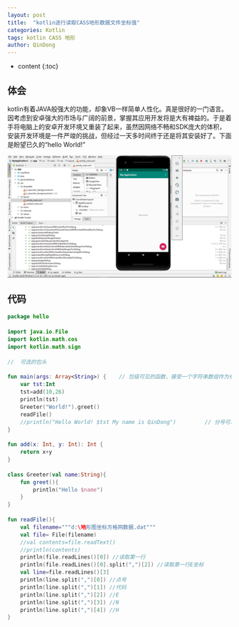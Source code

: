 ```yaml
---
layout: post
title:  "kotlin逐行读取CASS地形数据文件坐标值"
categories: Kotlin
tags: kotlin CASS 地形
author: QinDong
---
```


* content
{:toc}

## 体会
kotlin有着JAVA般强大的功能，却象VB一样简单人性化。真是很好的一门语言。因考虑到安卓强大的市场与广阔的前景，掌握其应用开发将是大有裨益的。于是着手将电脑上的安卓开发环境又重装了起来，虽然因网络不畅和SDK庞大的体积，安装开发环境是一件严竣的挑战，但经过一天多时间终于还是将其安装好了。下面是盼望已久的“hello World!”

![](/img/2019/201909070201.jpg)

## 代码

``` kotlin
package hello
 
import java.io.File
import kotlin.math.cos
import kotlin.math.sign
 
//  可选的包头
 
fun main(args: Array<String>) {    // 包级可见的函数，接受一个字符串数组作为参数
    var tst:Int
    tst=add(10,26)
    println(tst)
    Greeter("World!").greet()
    readFile()
    //println("Hello World! $tst My name is QinDong")         // 分号可以省略
}
 
fun add(x: Int, y: Int): Int {
    return x+y
}
 
class Greeter(val name:String){
    fun greet(){
        println("Hello $name")
    }
}
 
fun readFile(){
    val filename="""d:\地形图坐标方格网数据.dat"""
    val file= File(filename)
    //val contents=file.readText()
    //println(contents)
    println(file.readLines()[0]) //读取第一行
    println(file.readLines()[0].split(",")[2]) //读取第一行E坐标
    val line=file.readLines()[3]
    println(line.split(",")[0]) //点号
    println(line.split(",")[1]) //代码
    println(line.split(",")[2]) //E
    println(line.split(",")[3]) //N
    println(line.split(",")[4]) //H
}
```